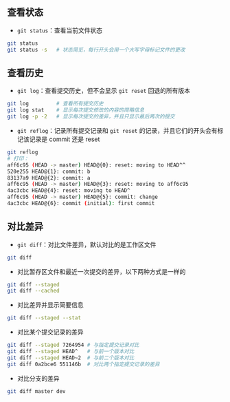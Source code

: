 ## 查看状态

+ `git status`：查看当前文件状态
```sh
git status
git status -s   # 状态简览，每行开头会用一个大写字母标记文件的更改
```



## 查看历史

+ `git log`：查看提交历史，但不会显示 `git reset` 回退的所有版本
```sh
git log         # 查看所有提交历史
git log stat    # 显示每次提交修改的内容的简略信息
git log -p -2   # 显示每次提交的差异，并且只显示最后两次的提交
```

+ `git reflog`：记录所有提交记录和 `git reset` 的记录，并且它们的开头会有标记该记录是 commit 还是 reset
```sh
git reflog
# 打印：
aff6c95 (HEAD -> master) HEAD@{0}: reset: moving to HEAD^^
520e255 HEAD@{1}: commit: b
83137a9 HEAD@{2}: commit: a
aff6c95 (HEAD -> master) HEAD@{3}: reset: moving to aff6c95
4ac3cbc HEAD@{4}: reset: moving to HEAD^
aff6c95 (HEAD -> master) HEAD@{5}: commit: change
4ac3cbc HEAD@{6}: commit (initial): first commit
```



## 对比差异

+ `git diff`：对比文件差异，默认对比的是工作区文件
```sh
git diff
```

+ 对比暂存区文件和最近一次提交的差异，以下两种方式是一样的
```sh
git diff --staged
git diff --cached
```

+ 对比差异并显示简要信息
```sh
git diff --staged --stat
```

+ 对比某个提交记录的差异
```sh
git diff --staged 7264954 # 与指定提交记录对比
git diff --staged HEAD^   # 与前一个版本对比
git diff --staged HEAD~2  # 与前二个版本对比
git diff 0a2bce6 551146b  # 对比两个指定提交记录的差异
```

+ 对比分支的差异
```sh
git diff master dev
```

